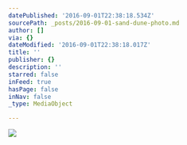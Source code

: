 ```yaml
---
datePublished: '2016-09-01T22:38:18.534Z'
sourcePath: _posts/2016-09-01-sand-dune-photo.md
author: []
via: {}
dateModified: '2016-09-01T22:38:18.017Z'
title: ''
publisher: {}
description: ''
starred: false
inFeed: true
hasPage: false
inNav: false
_type: MediaObject

---
```

![](https://the-grid-user-content.s3-us-west-2.amazonaws.com/a905905e-6ef4-44fa-a0ee-5609ef96ff72.jpg)